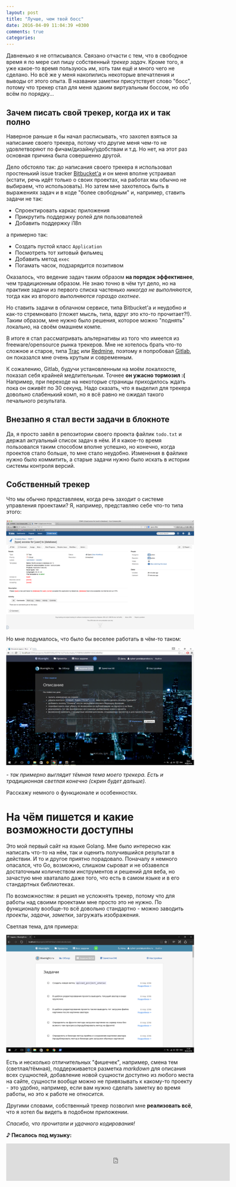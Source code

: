 ```yaml
---
layout: post
title: "Лучше, чем твой босс"
date: 2016-04-09 11:04:39 +0300
comments: true
categories: 
---
```


Давненько я не отписывался. Связано отчасти с тем, что в свободное время я по мере сил пишу собственный *трекер задач*. Кроме того, я уже какое-то время пользуюсь им, хоть там ещё и много чего не сделано. Но всё же у меня накопились некоторые впечатления и выводы от этого опыта. В названии заметки присутствует слово "босс", потому что трекер стал для меня эдаким виртуальным боссом, но обо всём по порядку...

## Зачем писать свой трекер, когда их и так полно

Наверное раньше я бы начал расписывать, что захотел взяться за написание своего трекера, потому что другие меня чем-то не удовлетворяют по фичам/дизайну/удобствам и т.д. Но нет, на этот раз основная причина была совершенно другой.

Дело обстояло так: до написания своего трекера я использовал простенький issue tracker [Bitbucket'а](https://bitbucket.org/) и он меня вполне устраивал (кстати, речь идёт только о своих проектах, на работах мы обычно не выбираем, что использовать). Но затем мне захотелось быть в выражениях задач и в коде "более свободным" и, например, ставить задачи не так:

* Спроектировать каркас приложения
* Прикрутить поддержку ролей для пользователей
* Добавить поддержку i18n

а примерно так:

* Создать пустой класс `Application`
* Посмотреть тот хитовый фильмец
* Добавить метод `exec`
* Погамать часок, подзарядится позитивом

Оказалось, что ведение задач таким образом **на порядок эффективнее**, чем традиционным образом. Не знаю точно в чём тут дело, но на практике задачи из первого списка частенько *никогда не выполняются*, тогда как из второго *выполняются гораздо охотнее*.

Но ставить задачи в облачном сервисе, типа Bitbucket'а и неудобно и как-то стремновато (гложет мысль, типа, вдруг это кто-то прочитает?!). Таким образом, мне нужно было решения, которое можно "поднять" локально, на своём омашнем компе.

В итоге я стал рассматривать альтернативы из того что имеется из freeware/opensource рынка трекеров. Мне не хотелось брать что-то сложное и старое, типа [Trac](https://trac.edgewall.org/) или [Redmine](http://www.redmine.org/), поэтому я попробовал [Gitlab](https://about.gitlab.com/), он показался мне очень крутым и современным.

К сожалению, Gitlab, будучи установленным на моём локалхосте, показал себя крайней медлительным. Точнее **он ужасно тормозил :(** Например, при переходе на некоторые страницы приходилось ждать пока он оживёт по 30 секунд. Надо сказать, что я выделил для трекера довольно слабенький комп, но я всё равно не ожидал такого печального результата.

## Внезапно я стал вести задачи в блокноте

Да, я просто завёл в репозитории своего проекта файлик `todo.txt` и держал актуальный список задач в нём. И я какое-то время пользовался таким способом вполне успешно, но конечно, когда проектов стало больше, то мне стало неудобно. Изменения в файлике нужно было коммитить, а старые задачи нужно было искать в истории системы контроля версий.

## Собственный трекер

Что мы обычно представляем, когда речь заходит о системе управления проектами? Я, например, представляю себе что-то типа этого:

![Jira:Issue](/images/jira_tasks.png)

Но мне подумалось, что было бы веселее работать в чём-то таком:

![Bluenight:Dark](/images/trakr_dark.png)

*- так примерно выглядит тёмная тема моего трекера. Есть и традиционная светлая конечно (скрин будет дальше).*

Расскажу немного о функционале и особенностях.

# На чём пишется и какие возможности доступны

Это мой первый сайт на языке Golang. Мне было интересно как написать что-то на нём, так и оценить получившийся результат в действии. И то и другое приятно порадовало. Поначалу я немного опасался, что Go, возможно, слишком сыроват и не обзавелся достаточным количеством инструментов и решений для веба, но зачастую мне хваталало даже того, что есть в самом языке и в его стандартных библиотеках.

По возможностям: я решил не усложнять трекер, потому что для работы над своими проектами мне просто это не нужно. По функционалу вообще-то всё довольно стандартно - можно заводить *проекты*, *задачи*, *заметки*, загружать изображения.

Светлая тема, для примера:

![Bluenight:Light](/images/trakr_tasks_light.png)

Есть и несколько отличительных "фишечек", например, смена тем (светлая/тёмная), поддерживается разметка *markdown* для описания всех сущностей, добавление новой сущности доступно из любого места на сайте, сущности вообще можно не привязывать к какому-то проекту - это удобно, например, если вам нужно сделать заметку во время работы, но это к работе не относится.

Другими словами, собственный трекер позволил мне **реализовать всё**, что я хотел бы видеть в подобном приложении.

*Спасибо, что прочитали и удачного кодирования!*

**♪ Писалось под музыку:**

<iframe frameborder="0" style="border:none;width:600px;height:100px;" width="600" height="100" src="https://music.yandex.ru/iframe/#track/168657/37477">Слушайте <a href='https://music.yandex.ru/album/37477/track/168657'>Animals</a> — <a href='https://music.yandex.ru/artist/36784'>Nickelback</a> на Яндекс.Музыке</iframe>